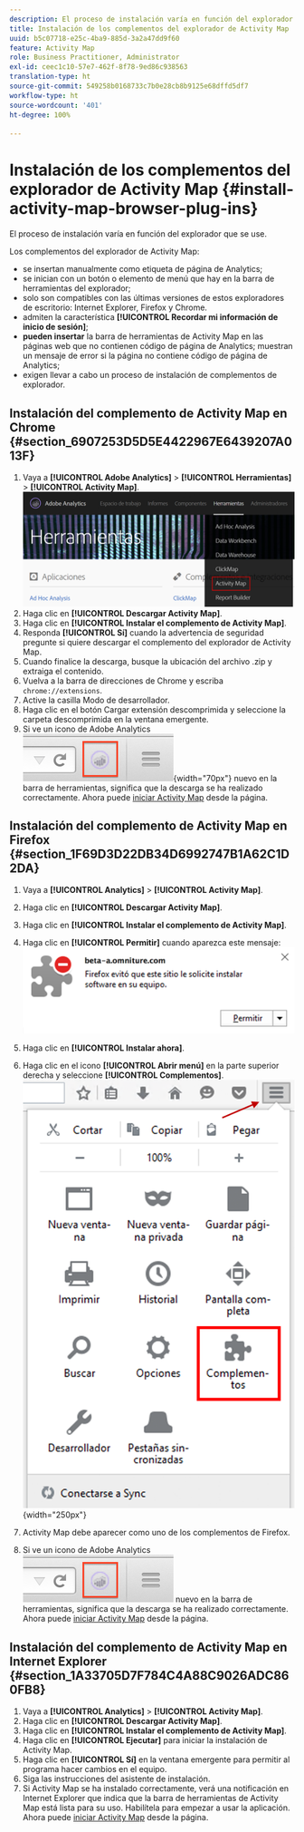 ```yaml
---
description: El proceso de instalación varía en función del explorador que se use.
title: Instalación de los complementos del explorador de Activity Map
uuid: b5c07718-e25c-4ba9-885d-3a2a47dd9f60
feature: Activity Map
role: Business Practitioner, Administrator
exl-id: ceec1c10-57e7-462f-8f78-9ed86c938563
translation-type: ht
source-git-commit: 549258b0168733c7b0e28cb8b9125e68dffd5df7
workflow-type: ht
source-wordcount: '401'
ht-degree: 100%

---
```


# Instalación de los complementos del explorador de Activity Map {#install-activity-map-browser-plug-ins}

El proceso de instalación varía en función del explorador que se use.

Los complementos del explorador de Activity Map:

* se insertan manualmente como etiqueta de página de Analytics;
* se inician con un botón o elemento de menú que hay en la barra de herramientas del explorador;
* solo son compatibles con las últimas versiones de estos exploradores de escritorio: Internet Explorer, Firefox y Chrome.
* admiten la característica **[!UICONTROL Recordar mi información de inicio de sesión]**;
* **pueden insertar** la barra de herramientas de Activity Map en las páginas web que no contienen código de página de Analytics; muestran un mensaje de error si la página no contiene código de página de Analytics;
* exigen llevar a cabo un proceso de instalación de complementos de explorador.

## Instalación del complemento de Activity Map en Chrome {#section_6907253D5D5E4422967E6439207A013F}

1. Vaya a **[!UICONTROL Adobe Analytics]** > **[!UICONTROL Herramientas]** > **[!UICONTROL Activity Map]**.  ![](assets/install_am.png)
1. Haga clic en **[!UICONTROL Descargar Activity Map]**.
1. Haga clic en **[!UICONTROL Instalar el complemento de Activity Map]**.
1. Responda **[!UICONTROL Sí]** cuando la advertencia de seguridad pregunte si quiere descargar el complemento del explorador de Activity Map.
1. Cuando finalice la descarga, busque la ubicación del archivo .zip y extraiga el contenido.
1. Vuelva a la barra de direcciones de Chrome y escriba `chrome://extensions`.
1. Active la casilla Modo de desarrollador.
1. Haga clic en el botón Cargar extensión descomprimida y seleccione la carpeta descomprimida en la ventana emergente.
1. Si ve un icono de Adobe Analytics  ![](assets/an_icon.png){width=&quot;70px&quot;} nuevo en la barra de herramientas, significa que la descarga se ha realizado correctamente. Ahora puede [iniciar Activity Map](/help/analyze/activity-map/activitymap-getting-started/activitymap-getting-started-users/activitymap-launch.md) desde la página.

## Instalación del complemento de Activity Map en Firefox {#section_1F69D3D22DB34D6992747B1A62C1D2DA}

1. Vaya a **[!UICONTROL Analytics]** > **[!UICONTROL Activity Map]**.

1. Haga clic en **[!UICONTROL Descargar Activity Map]**.
1. Haga clic en **[!UICONTROL Instalar el complemento de Activity Map]**.
1. Haga clic en **[!UICONTROL Permitir]** cuando aparezca este mensaje: ![](assets/firefox_install2.png)
1. Haga clic en **[!UICONTROL Instalar ahora]**.
1. Haga clic en el icono **[!UICONTROL Abrir menú]** en la parte superior derecha y seleccione **[!UICONTROL Complementos]**. ![](assets/firefox_install3.png){width=&quot;250px&quot;}
1. Activity Map debe aparecer como uno de los complementos de Firefox.
1. Si ve un icono de Adobe Analytics ![](assets/an_icon.png) nuevo en la barra de herramientas, significa que la descarga se ha realizado correctamente. Ahora puede [iniciar Activity Map](/help/analyze/activity-map/activitymap-getting-started/activitymap-getting-started-users/activitymap-launch.md) desde la página.

## Instalación del complemento de Activity Map en Internet Explorer {#section_1A33705D7F784C4A88C9026ADC860FB8}

1. Vaya a **[!UICONTROL Analytics]** > **[!UICONTROL Activity Map]**.
1. Haga clic en **[!UICONTROL Descargar Activity Map]**.
1. Haga clic en **[!UICONTROL Instalar el complemento de Activity Map]**.
1. Haga clic en **[!UICONTROL Ejecutar]** para iniciar la instalación de Activity Map.
1. Haga clic en **[!UICONTROL Sí]** en la ventana emergente para permitir al programa hacer cambios en el equipo.
1. Siga las instrucciones del asistente de instalación.
1. Si Activity Map se ha instalado correctamente, verá una notificación en Internet Explorer que indica que la barra de herramientas de Activity Map está lista para su uso. Habilítela para empezar a usar la aplicación. Ahora puede [iniciar Activity Map](/help/analyze/activity-map/activitymap-getting-started/activitymap-getting-started-users/activitymap-launch.md) desde la página.
